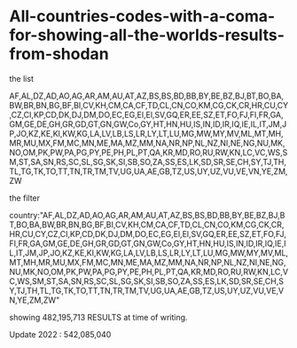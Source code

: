 # All-countries-codes-with-a-coma-for-showing-all-the-worlds-results-from-shodan

the list

AF,AL,DZ,AD,AO,AG,AR,AM,AU,AT,AZ,BS,BS,BD,BB,BY,BE,BZ,BJ,BT,BO,BA,BW,BR,BN,BG,BF,BI,CV,KH,CM,CA,CF,TD,CL,CN,CO,KM,CG,CK,CR,HR,CU,CY,CZ,CI,KP,CD,DK,DJ,DM,DO,EC,EG,El,El,SV,GQ,ER,EE,SZ,ET,FO,FJ,FI,FR,GA,GM,GE,DE,GH,GR,GD,GT,GN,GW,Co,GY,HT,HN,HU,IS,IN,ID,IR,IQ,IE,IL,IT,JM,JP,JO,KZ,KE,KI,KW,KG,LA,LV,LB,LS,LR,LY,LT,LU,MG,MW,MY,MV,ML,MT,MH,MR,MU,MX,FM,MC,MN,ME,MA,MZ,MM,NA,NR,NP,NL,NZ,NI,NE,NG,NU,MK,NO,OM,PK,PW,PA,PG,PY,PE,PH,PL,PT,QA,KR,MD,RO,RU,RW,KN,LC,VC,WS,SM,ST,SA,SN,RS,SC,SL,SG,SK,SI,SB,SO,ZA,SS,ES,LK,SD,SR,SE,CH,SY,TJ,TH,TL,TG,TK,TO,TT,TN,TR,TM,TV,UG,UA,AE,GB,TZ,US,UY,UZ,VU,VE,VN,YE,ZM,ZW

the filter 

country:"AF,AL,DZ,AD,AO,AG,AR,AM,AU,AT,AZ,BS,BS,BD,BB,BY,BE,BZ,BJ,BT,BO,BA,BW,BR,BN,BG,BF,BI,CV,KH,CM,CA,CF,TD,CL,CN,CO,KM,CG,CK,CR,HR,CU,CY,CZ,CI,KP,CD,DK,DJ,DM,DO,EC,EG,El,El,SV,GQ,ER,EE,SZ,ET,FO,FJ,FI,FR,GA,GM,GE,DE,GH,GR,GD,GT,GN,GW,Co,GY,HT,HN,HU,IS,IN,ID,IR,IQ,IE,IL,IT,JM,JP,JO,KZ,KE,KI,KW,KG,LA,LV,LB,LS,LR,LY,LT,LU,MG,MW,MY,MV,ML,MT,MH,MR,MU,MX,FM,MC,MN,ME,MA,MZ,MM,NA,NR,NP,NL,NZ,NI,NE,NG,NU,MK,NO,OM,PK,PW,PA,PG,PY,PE,PH,PL,PT,QA,KR,MD,RO,RU,RW,KN,LC,VC,WS,SM,ST,SA,SN,RS,SC,SL,SG,SK,SI,SB,SO,ZA,SS,ES,LK,SD,SR,SE,CH,SY,TJ,TH,TL,TG,TK,TO,TT,TN,TR,TM,TV,UG,UA,AE,GB,TZ,US,UY,UZ,VU,VE,VN,YE,ZM,ZW"

showing 
482,195,713 RESULTS at time of writing.

Update 2022 : 
542,085,040
